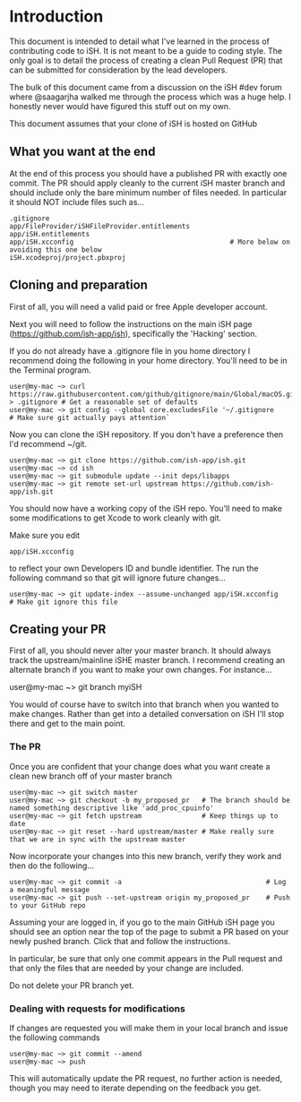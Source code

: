 # Introduction
This document is intended to detail what I've learned in the process of contributing code to iSH.  It is not meant to be a guide to coding style.  The only goal is to detail the process of creating a clean Pull Request (PR) that can be submitted for consideration by the lead developers.

The bulk of this document came from a discussion on the iSH #dev forum where @saagarjha walked me through the process which was a huge help.  I honestly never would have figured this stuff out on my own.

This document assumes that your clone of iSH is hosted on GitHub

## What you want at the end

At the end of this process you should have a published PR with exactly one commit.  The PR should apply cleanly to the current iSH master branch and should include only the bare minimum number of files needed.  In particular it should NOT include files such as...

```
.gitignore
app/FileProvider/iSHFileProvider.entitlements
app/iSH.entitlements
app/iSH.xcconfig                                       # More below on avoiding this one below
iSH.xcodeproj/project.pbxproj
```

## Cloning and preparation

First of all, you will need a valid paid or free Apple developer account.  

Next you will need to follow the instructions on the main iSH page (https://github.com/ish-app/ish), specifically the 'Hacking' section.

If you do not already have a .gitignore file in you home directory I recommend doing the following in your home directory.  You'll need to be in the Terminal program. 

```
user@my-mac ~> curl  https://raw.githubusercontent.com/github/gitignore/main/Global/macOS.gitignore > .gitignore # Get a reasonable set of defaults
user@my-mac ~> git config --global core.excludesFile '~/.gitignore                                              # Make sure git actually pays attention`

```
Now you can clone the iSH repository.  If you don't have a preference then I'd recommend ~/git.

```
user@my-mac ~> git clone https://github.com/ish-app/ish.git
user@my-mac ~> cd ish
user@my-mac ~> git submodule update --init deps/libapps
user@my-mac ~> git remote set-url upstream https://github.com/ish-app/ish.git
```

You should now have a working copy of the iSH repo.  You'll need to make some modifications to get Xcode to work cleanly with git.

Make sure you edit 

```
app/iSH.xcconfig
```

to reflect your own Developers ID and bundle identifier.  The run the following command so that git will ignore future changes...

```
user@my-mac ~> git update-index --assume-unchanged app/iSH.xcconfig           # Make git ignore this file
```

## Creating your PR
First of all, you should never alter your master branch.  It should always track the upstream/mainline iSHE master branch.  I recommend creating an alternate branch if you want to make your own changes.  For instance...

user@my-mac ~> git branch myiSH

You would of course have to switch into that branch when you wanted to make changes.  Rather than get into a detailed conversation on iSH I'll stop there and get to the main point.

### The PR
Once you are confident that your change does what you want create a clean new branch off of your master branch

```
user@my-mac ~> git switch master
user@my-mac ~> git checkout -b my_proposed_pr   # The branch should be named something descriptive like 'add_proc_cpuinfo'
user@my-mac ~> git fetch upstream               # Keep things up to date
user@my-mac ~> git reset --hard upstream/master # Make really sure that we are in sync with the upstream master
```

Now incorporate your changes into this new branch, verify they work and then do the following...

```
user@my-mac ~> git commit -a                                    # Log a meaningful message
user@my-mac ~> git push --set-upstream origin my_proposed_pr    # Push to your GitHub repo
```

Assuming your are logged in, if you go to the main GitHub iSH page you should see an option near the top of the page to submit a PR based on your newly pushed branch.  Click that and follow the instructions.

In particular, be sure that only one commit appears in the Pull request and that only the files that are needed by your change are included.

Do not delete your PR branch yet. 

### Dealing with requests for modifications
If changes are requested you will make them in your local branch and issue the following commands

```
user@my-mac ~> git commit --amend
user@my-mac ~> push
```

This will automatically update the PR request, no further action is needed, though you may need to iterate depending on the feedback you get.
